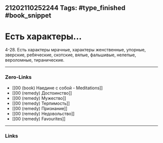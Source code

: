 21202110252244
Tags: #type_finished #book_snippet 
---
# Есть характеры...

 4-28. Есть характеры мрачные, характеры женственные, упорные, зверские, ребяческие, скотские, вялые, фальшивые, нелепые, вероломные, тиранические. 

---
### Zero-Links
 - [[00 (book) Наедине с собой - Meditations]]
 - [[00 (remedy) Достоинство]]
 - [[00 (remedy) Мужество]]
 - [[00 (remedy) Терпимость]]
 - [[00 (remedy) Признание]]
 - [[00 (remedy) Недовольство]]
 - [[00 (remedy) Favourites]]
---
### Links
